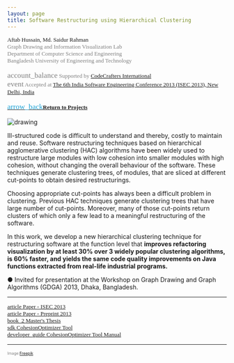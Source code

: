 ```yaml
---
layout: page
title: Software Restructuring using Hierarchical Clustering
---
```


<div style="font-family: 'Alata'; font-size: small;">
<span>Aftab Hussain, Md. Saidur Rahman   <br></span>
<span style="color: gray;">
Graph Drawing and Information Visualization Lab
<br>Department of Computer Science and Engineering
<br>Bangladesh University of Engineering and Technology  
<br> 
<br> <span class="material-symbols-outlined" style="font-size: 13pt;">account_balance</span> Supported by <a href="https://www.codecraftersintl.com/">CodeCrafters International</a>
<br> <span class="material-symbols-outlined" style="font-size: 13pt;">event</span> 
Accepted at <a href="https://isoft.acm.org/isec2013/">The 6th India Software Engineering Conference 2013 (ISEC 2013), New Delhi, India</a></span> 
<br>
<br>
<a href="../Projects/index.html#kw-sw-menu"><span class="material-symbols-outlined" style="color: #1ba2d6; font-size: 13pt;">arrow_back</span><b>Return to Projects</b></a>
<br>
<br>
</div>

<style>
img {
  display: block;
  margin-left: auto;
  margin-right: auto;
  max-width: 100%;
  height: auto;
}
</style>

<img src="../images/projects/kw/back.png" alt="drawing"/>


Ill-structured code is difficult to understand and thereby,
costly to maintain and reuse. Software restructuring techniques
based on hierarchical agglomerative clustering (HAC)
algorithms have been widely used to restructure large modules
with low cohesion into smaller modules with high cohesion,
without changing the overall behaviour of the software.
These techniques generate clustering trees, of modules,
that are sliced at different cut-points to obtain desired
restructurings. 

Choosing appropriate cut-points has always
been a difficult problem in clustering. Previous HAC techniques
generate clustering trees that have large number of
cut-points. Moreover, many of those cut-points return clusters
of which only a few lead to a meaningful restructuring
of the software. 

In this work, we develop a new hierarchical
clustering technique for restructuring software at the function
level that **improves refactoring visualization by at least 30% over 3
widely popular clustering algorithms, is 60% faster, and
yields the same code quality improvements on Java functions
extracted from real-life industrial programs.**

● Invited for presentation at the Workshop on Graph Drawing and Graph Algorithms (GDGA) 2013, Dhaka, Bangladesh.  

_________________________

<div style="font-family: 'Alata'; font-size: small;">
<a href="https://dl.acm.org/doi/10.1145/2442754.2442761">
<span class="material-symbols-outlined"> article </span>Paper - ISEC 2013 
</a>
<br>
<a href="https://aftabhussain.github.io/documents/pubs/isec13-soft-clustering.pdf">
<span class="material-symbols-outlined"> article </span>Paper - Preprint 2013 
</a>
<br>
<a href="/documents/pubs/ms-thesis.pdf">
<span class="material-symbols-outlined"> book_2 </span>Master's Thesis 
</a>
<br>
<a href="/tools/CohesionOptimizer.jar">
<span class="material-symbols-outlined"> sdk </span>CohesionOptimizer Tool
</a>
<br>
<a href="/documents/pubs/ms-thesis-tool-manual.pdf">
<span class="material-symbols-outlined"> developer_guide </span>CohesionOptimizer Tool Manual
</a>
</div>

_____________

<p style="color:gray;font-size:8pt;"><small>Image:<a href="https://www.freepik.com/free-ai-image/view-transparent-crystal-water_65705710.htm#fromView=search&page=1&position=22&uuid=39685ec8-2d69-425e-8b29-bfe94a9ab398" target="_blank">Freepik</a></small></p>

	
